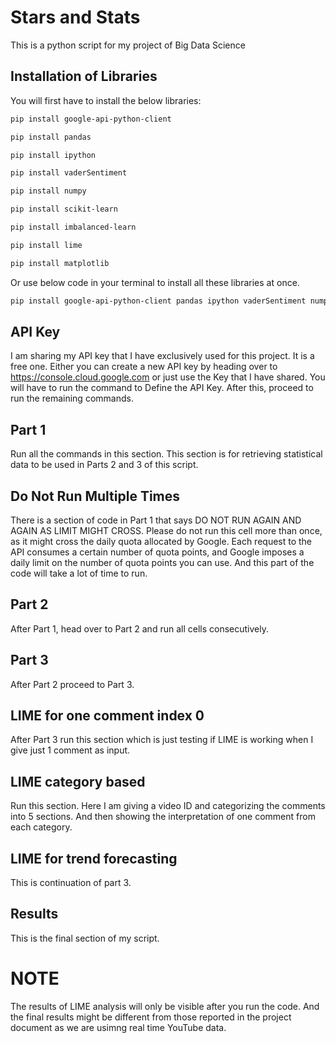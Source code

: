 # Stars and Stats

This is a python script for my project of Big Data Science

## Installation of Libraries

You will first have to install the below libraries:

```bash
pip install google-api-python-client
```
```bash
pip install pandas
```
```bash
pip install ipython
```
```bash
pip install vaderSentiment
```
```bash
pip install numpy
```
```bash
pip install scikit-learn
```
```bash
pip install imbalanced-learn
```
```bash
pip install lime
```
```bash
pip install matplotlib
```
Or use below code in your terminal to install all these libraries at once.

```bash
pip install google-api-python-client pandas ipython vaderSentiment numpy scikit-learn imbalanced-learn lime matplotlib
```

## API Key
I am sharing my API key that I have exclusively used for this project. It is a free one. Either you can create a new API key by heading over to https://console.cloud.google.com or just use the Key that I have shared. You will have to run the command to Define the API Key. After this, proceed to run the remaining commands.

## Part 1

Run all the commands in this section. This section is for retrieving statistical data to be used in Parts 2 and 3 of this script.

## Do Not Run Multiple Times
There is a section of code in Part 1 that says DO NOT RUN AGAIN AND AGAIN AS LIMIT MIGHT CROSS. Please do not run this cell more than once, as it might cross the daily quota allocated by Google. Each request to the API consumes a certain number of quota points, and Google imposes a daily limit on the number of quota points you can use. And this part of the code will take a lot of time to run.

## Part 2

After Part 1, head over to Part 2 and run all cells consecutively.

## Part 3
After Part 2 proceed to Part 3.

## LIME for one comment index 0
After Part 3 run this section which is just testing if LIME is working when I give just 1 comment as input.

## LIME category based
Run this section. Here I am giving a video ID and categorizing the comments into 5 sections. And then showing the interpretation of one comment from each category.

## LIME for trend forecasting
This is continuation of part 3.

## Results
This is the final section of my script.

# NOTE
The results of LIME analysis will only be visible after you run the code. And the final results might be different from those reported in the project document as we are usimng real time YouTube data.